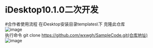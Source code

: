 # iDesktop10.1.0二次开发
#合作者使用流程
在iDesktop安装目录templates\下 克隆此仓库  
![image](SampleCodeImg/克隆目录.png)  
执行命令 git clone https://github.com/wxwgh/SampleCode.git(仓库地址)  
![image](https://github.com/wxwgh/ImgResource/blob/main/SampleCodeImg/%E5%85%8B%E9%9A%86%E6%8C%87%E4%BB%A4.png)  
